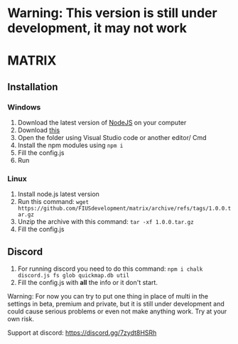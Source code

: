 # Warning: This version is still under development, it may not work

# MATRIX
## Installation

### Windows

1. Download the latest version of [NodeJS](https://nodejs.org) on your computer
2. Download [this](https://github.com/FIUSdevelopment/matrix/archive/refs/tags/1.0.0.zip)
3. Open the folder using Visual Studio code or another editor/ Cmd
4. Install the npm modules using `npm i`
5. Fill the config.js
6. Run 
### Linux
1. Install node.js latest version
2. Run this command: ```wget https://github.com/FIUSdevelopment/matrix/archive/refs/tags/1.0.0.tar.gz```
3. Unzip the archive with this command: ```tar -xf 1.0.0.tar.gz```
4. Fill the config.js
## Discord
1. For running discord you need to do this command: ```npm i chalk discord.js fs glob quickmap.db util```
2. Fill the config.js with **all** the info or it don't start.

Warning: For now you can try to put one thing in place of multi in the settings in beta, premium and private, but it is still under development and could cause serious problems or even not make anything work. Try at your own risk.

Support at discord: https://discord.gg/7zydt8HSRh
